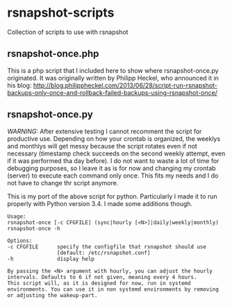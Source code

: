 # rsnapshot-scripts

Collection of scripts to use with rsnapshot

## rsnapshot-once.php

This is a php script that I included here to show where rsnapshot-once.py originated. It was originally written by Philipp Heckel, who announced it in his blog: <http://blog.philippheckel.com/2013/06/28/script-run-rsnapshot-backups-only-once-and-rollback-failed-backups-using-rsnapshot-once/>

## rsnapshot-once.py

_WARNING:_ After extensive testing I cannot recomment the script for productive use. Depending on how your crontab is organized, the weeklys and monthlys will get messy because the script rotates even if not necessary (timestamp check succeeds on the second weekly attempt, even if it was performed tha day before). I do not want to waste a lot of time for debugging purposes,  so I leave it as is for now and changing my crontab (server) to execute each command only once. This fits my needs and I do not have to change thr script anymore.

This is my port of the above script for python. Particularly I made it to run properly with Python version 3.4. I made some additions though.

	Usage:
	rsnapshot-once [-c CFGFILE] (sync|hourly [<N>]|daily|weekly|monthly)
	rsnapshot-once -h

	Options:
	-c CFGFILE      specify the configfile that rsnapshot should use
					[default: /etc/rsnapshot.conf]
	-h              display help

	By passing the <N> argument with hourly, you can adjust the hourly intervals. Defaults to 6 if not given, meaning every 4 hours.
	This script will, as it is designed for now, run in systemd environments. You can use it in non systemd environments by removing or adjusting the wakeup-part.
